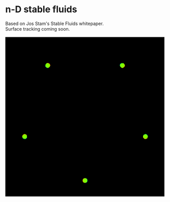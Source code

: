 # n-D stable fluids

Based on Jos Stam's Stable Fluids whitepaper.\
Surface tracking coming soon.\
\
![](test.gif)
